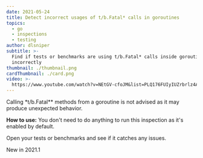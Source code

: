 ```yaml
---
date: 2021-05-24
title: Detect incorrect usages of t/b.Fatal* calls in goroutines
topics:
  - go
  - inspections
  - testing
author: dlsniper
subtitle: >-
  Find if tests or benchmarks are using t/b.Fatal* calls inside goroutines
  incorrectly
thumbnail: ./thumbnail.png
cardThumbnail: ./card.png
video: >-
  https://www.youtube.com/watch?v=NEtGV-cfoJM&list=PLQ176FUIyIUZrbrlz4AY1V8VzBJKZyVlW&index=33
---
```


Calling \*t/b.Fatal\*\* methods from a goroutine is not advised as it
may produce unexpected behavior.

**How to use:**
You don't need to do anything to run this inspection as it's
enabled by default.

Open your tests or benchmarks and see if it catches any issues.

<span class="tag is-rounded">New in 2021.1</span>

